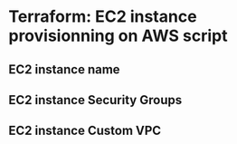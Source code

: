 Terraform: EC2 instance provisionning on AWS script
===================================================

EC2 instance name
-----------------

EC2 instance Security Groups
----------------------------

EC2 instance Custom VPC
-----------------------